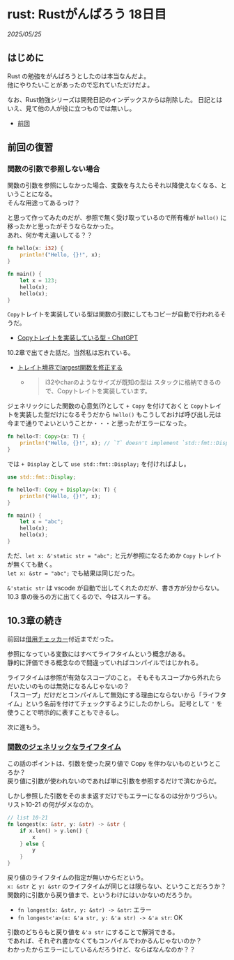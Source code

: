 # rust: Rustがんばろう 18日目

_2025/05/25_

## はじめに

Rust の勉強をがんばろうとしたのは本当なんだよ。  
他にやりたいことがあったので忘れていただけだよ。

なお、Rust勉強シリーズは開発日記のインデックスからは削除した。
日記とはいえ、見て他の人が役に立つものでは無いし。

* [前回](/2025/04/20250416-rst.html)

## 前回の復習

### 関数の引数で参照しない場合

関数の引数を参照にしなかった場合、変数を与えたらそれ以降使えなくなる、ということになる。  
そんな用途ってあるっけ？

と思って作ってみたのだが、参照で無く受け取っているので所有権が `hello()` に移ったかと思ったがそうならなかった。  
あれ、何か考え違いしてる？？

```rust
fn hello(x: i32) {
    println!("Hello, {}!", x);
}

fn main() {
    let x = 123;
    hello(x);
    hello(x);
}
```

`Copy`トレイトを実装している型は関数の引数にしてもコピーが自動で行われるそうだ。

* [Copyトレイトを実装している型 - ChatGPT](https://chatgpt.com/share/683287fb-cefc-8010-8869-607c80b81987)

10.2章で出てきた話だ。当然私は忘れている。

* [トレイト境界でlargest関数を修正する](https://doc.rust-jp.rs/book-ja/ch10-02-traits.html?highlight=copy#%E3%83%88%E3%83%AC%E3%82%A4%E3%83%88%E5%A2%83%E7%95%8C%E3%81%A7largest%E9%96%A2%E6%95%B0%E3%82%92%E4%BF%AE%E6%AD%A3%E3%81%99%E3%82%8B)
  * > i32やcharのようなサイズが既知の型は スタックに格納できるので、Copyトレイトを実装しています。

ジェネリックにした関数の心意気(?)として `+ Copy` を付けておくと `Copy`トレイトを実装した型だけになるそうだから
`hello()` もこうしておけば呼び出し元は今まで通りでよいということか・・・と思ったがエラーになった。

```rust
fn hello<T: Copy>(x: T) {
    println!("Hello, {}!", x); // `T` doesn't implement `std::fmt::Display`
}
```

では `+ Display` として `use std::fmt::Display;` を付ければよし。

```rust
use std::fmt::Display;

fn hello<T: Copy + Display>(x: T) {
    println!("Hello, {}!", x);
}

fn main() {
    let x = "abc";
    hello(x);
    hello(x);
}
```

ただ、`let x: &'static str = "abc";` と元が参照になるためか `Copy` トレイトが無くても動く。  
`let x: &str = "abc";` でも結果は同じだった。

`&'static str` は vscode が自動で出してくれたのだが、書き方が分からない。
10.3 章の後ろの方に出てくるので、今はスルーする。

## 10.3章の続き

前回は[借用チェッカー](https://doc.rust-jp.rs/book-ja/ch10-03-lifetime-syntax.html?highlight=static#%E5%80%9F%E7%94%A8%E7%B2%BE%E6%9F%BB%E6%A9%9F)付近までだった。

参照になっている変数にはすべてライフタイムという概念がある。  
静的に評価できる概念なので間違っていればコンパイルではじかれる。

ライフタイムは参照が有効なスコープのこと。
そもそもスコープから外れたらだいたいのものは無効になるんじゃないの？  
「スコープ」だけだとコンパイルして無効にする理由にならないから「ライフタイム」という名前を付けてチェックするようにしたのかしら。
記号として `'` を使うことで明示的に表すこともできるし。

次に進もう。

### [関数のジェネリックなライフタイム](https://doc.rust-jp.rs/book-ja/ch10-03-lifetime-syntax.html#%E9%96%A2%E6%95%B0%E3%81%AE%E3%82%B8%E3%82%A7%E3%83%8D%E3%83%AA%E3%83%83%E3%82%AF%E3%81%AA%E3%83%A9%E3%82%A4%E3%83%95%E3%82%BF%E3%82%A4%E3%83%A0)

この話のポイントは、引数を使った戻り値で Copy を伴わないものというところか？  
戻り値に引数が使われないのであれば単に引数を参照するだけで済むからだ。

しかし参照した引数をそのまま返すだけでもエラーになるのは分かりづらい。  
リスト10-21 の何がダメなのか。

```rust
// list 10-21
fn longest(x: &str, y: &str) -> &str {
    if x.len() > y.len() {
        x
    } else {
        y
    }
}
```

戻り値のライフタイムの指定が無いからだという。  
`x: &str` と `y: &str` のライフタイムが同じとは限らない、ということだろうか？  
関数的に引数から戻り値まで、というわけにはいかないのだろうか。

* `fn longest(x: &str, y: &str) -> &str`: エラー
* `fn longest<'a>(x: &'a str, y: &'a str) -> &'a str`: OK

引数のどちらもと戻り値を `&'a str` にすることで解消できる。  
であれば、それぞれ書かなくてもコンパイルでわかるんじゃないのか？  
わかったからエラーにしているんだろうけど、ならばなんなのか？？

